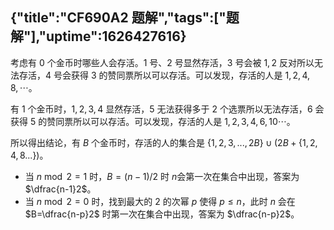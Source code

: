 {"title":"CF690A2 题解","tags":["题解"],"uptime":1626427616}
---
考虑有 $0$ 个金币时哪些人会存活。$1$ 号、$2$ 号显然存活，$3$ 号会被 $1,2$ 反对所以无法存活，$4$ 号会获得 $3$ 的赞同票所以可以存活。可以发现，存活的人是 $1,2,4,8,\cdots$。

有 $1$ 个金币时，$1,2,3,4$ 显然存活，$5$ 无法获得多于 $2$ 个选票所以无法存活，$6$ 会获得 $5$ 的赞同票所以可以存活。可以发现，存活的人是 $1,2,3,4,6,10\cdots$。

所以得出结论，有 $B$ 个金币时，存活的人的集合是 $\{1,2,3,...,2B\}\cup(2B+\{1,2,4,8...\})$。

- 当 $n \bmod 2 = 1$ 时，$B=(n-1)/2$ 时 $n$会第一次在集合中出现，答案为 $\dfrac{n-1}2$。
- 当 $n\bmod 2 = 0$ 时，找到最大的 $2$ 的次幂 $p$ 使得 $p\le n$，此时 $n$ 会在 $B=\dfrac{n-p}2$ 时第一次在集合中出现，答案为 $\dfrac{n-p}2$。

